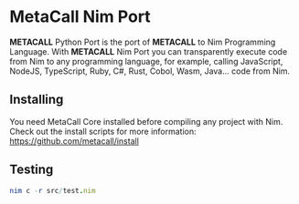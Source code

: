 # MetaCall Nim Port

**METACALL** Python Port is the port of **METACALL** to Nim Programming Language. With **METACALL** Nim Port you can transparently execute code from Nim to any programming language, for example, calling JavaScript, NodeJS, TypeScript, Ruby, C#, Rust, Cobol, Wasm, Java... code from Nim.

## Installing

You need MetaCall Core installed before compiling any project with Nim. Check out the install scripts for more information: https://github.com/metacall/install

## Testing

```nim
nim c -r src/test.nim
```
